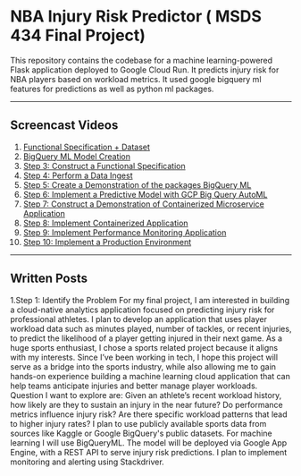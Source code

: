 # NBA Injury Risk Predictor ( MSDS 434 Final Project)

This repository contains the codebase for a machine learning-powered Flask application deployed to Google Cloud Run. It predicts injury risk for NBA players based on workload metrics. It used google bigquery ml features for predictions as well as python ml packages.


---

## Screencast Videos

1. [Functional Specification + Dataset](https://your-link-1)
2. [BigQuery ML Model Creation](https://your-link-2)
3. [Step 3: Construct a Functional Specification](https://northwestern.hosted.panopto.com/Panopto/Pages/Viewer.aspx?id=401dda96-e905-4abc-8783-b2c500eafdaa&start=0)
4. [Step 4: Perform a Data Ingest](https://northwestern.hosted.panopto.com/Panopto/Pages/Viewer.aspx?id=d1c92949-cc1b-4d66-b7bb-b2cc00f08329&start=0)
5. [Step 5: Create a Demonstration of the packages BigQuery ML](https://northwestern.hosted.panopto.com/Panopto/Pages/Viewer.aspx?id=c87cad64-efcd-48e9-bcfd-b2d20115a83b&start=0)
6. [Step 6: Implement a Predictive Model with GCP Big Query AutoML](https://northwestern.hosted.panopto.com/Panopto/Pages/Viewer.aspx?id=03eb1736-2076-4cc0-8e04-b2d901298de2&start=0)
7. [Step 7: Construct a Demonstration of Containerized Microservice Application](https://northwestern.hosted.panopto.com/Panopto/Pages/Viewer.aspx?id=3eaeefce-39db-42a4-9a90-b2e00119baa4&start=0)
8. [Step 8: Implement Containerized Application](https://your-link-8)
9. [Step 9: Implement Performance Monitoring Application](https://northwestern.hosted.panopto.com/Panopto/Pages/Viewer.aspx?id=9dc7b7b9-03be-463a-933c-b2ee0184c785&start=0)
10. [Step 10: Implement a Production Environment](https://northwestern.hosted.panopto.com/Panopto/Pages/Viewer.aspx?id=7ddbedb7-a562-42c7-a53f-b2f501146e44&start=0)

---
## Written Posts
1.Step 1: Identify the Problem
For my final project, I am interested in building a cloud-native analytics application focused on predicting injury risk for professional athletes. I plan to develop an application that uses player workload data such as minutes played, number of tackles, or recent injuries, to predict the likelihood of a player getting injured in their next game. As a huge sports enthusiast, I chose a sports related project because it aligns with my interests. Since I’ve been working in tech, I hope this project will serve as a bridge into the sports industry, while also allowing me to gain hands-on experience building a machine learning cloud application that can help teams anticipate injuries and better manage player workloads.
Question I want to explore are: Given an athlete’s recent workload history, how likely are they to sustain an injury in the near future? Do performance metrics influence injury risk? Are there specific workload patterns that lead to higher injury rates?
I plan to use publicly available sports data from sources like Kaggle or Google BigQuery's public datasets. For machine learning I will use BigQueryML. The model will be deployed via Google App Engine, with a REST API to serve injury risk predictions. I plan to implement monitoring and alerting using Stackdriver.
